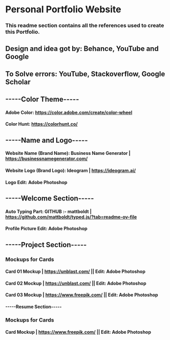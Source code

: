 # Personal Portfolio Website

### This readme section contains all the references used to create this Portfolio.

## Design and idea got by: Behance, YouTube and Google 
## To Solve errors: YouTube, Stackoverflow, Google Scholar

## -----Color Theme-----

#### Adobe Color: https://color.adobe.com/create/color-wheel
#### Color Hunt: https://colorhunt.co/

## -----Name and Logo-----

#### Website Name (Brand Name): Business Name Generator | https://businessnamegenerator.com/
#### Website Logo (Brand Logo): Ideogram | https://ideogram.ai/
#### Logo Edit: Adobe Photoshop

## -----Welcome Section-----

#### Auto Typing Part: GITHUB :- mattboldt | https://github.com/mattboldt/typed.js/?tab=readme-ov-file
#### Profile Picture Edit: Adobe Photoshop

## -----Project Section-----   

### Mockups for Cards 
#### Card 01 Mockup | https://unblast.com/  || Edit: Adobe Photoshop
#### Card 02 Mockup | https://unblast.com/  || Edit: Adobe Photoshop
#### Card 03 Mockup | https://www.freepik.com/  || Edit: Adobe Photoshop

#### -----Resume Section-----  
### Mockups for Cards 
#### Card Mockup | https://www.freepik.com/ || Edit: Adobe Photoshop
